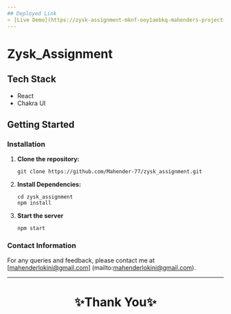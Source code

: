 ```yaml
---
## Deployed Link
⭐ [Live Demo](https://zysk-assignment-mknf-ooy1aebkq-mahenders-projects-a43f2466.vercel.app/)
---
```


# Zysk_Assignment


## Tech Stack

- React
- Chakra UI


## Getting Started

### Installation

1. **Clone the repository:**

   ```shell
   git clone https://github.com/Mahender-77/zysk_assignment.git

   ```

2. **Install Dependencies:**

   ```shell
   cd zysk_assignment
   npm install
   
   ```

3. **Start the server**

   ``` 
   npm start 
   ```

### Contact Information

For any queries and feedback, please contact me at [mahenderlokini@gmail.com]
(mailto:mahenderlokini@gmail.com).

---

<h1 align="center">✨Thank You✨</h1>